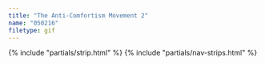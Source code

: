 ```yaml
---
title: "The Anti-Comfortism Movement 2"
name: "050216"
filetype: gif
---
```


{% include "partials/strip.html" %}
{% include "partials/nav-strips.html" %}